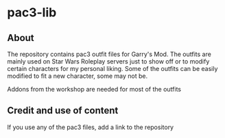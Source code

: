 # pac3-lib

## About
The repository contains pac3 outfit files for Garry's Mod. The outfits are mainly used on Star Wars Roleplay servers just to show off or to modify certain characters for my personal liking. Some of the outfits can be easily modified to fit a new character, some may not be.

Addons from the workshop are needed for most of the outfits

## Credit and use of content
If you use any of the pac3 files, add a link to the repository
